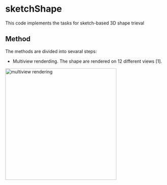 # sketchShape
This code implements the tasks for sketch-based 3D shape trieval

## Method
The methods are divided into sevaral steps:
* Multiview renderding. The shape are rendered on 12 different views [1]. 
<img src="./figure/mvccn.png" alt="multiview rendering" width="350">

